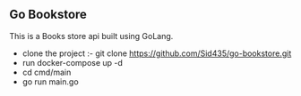 <h2> Go Bookstore </h2>

This is a Books store api built using GoLang.

- clone the project :- git clone https://github.com/Sid435/go-bookstore.git
- run docker-compose up -d
- cd cmd/main
- go run main.go